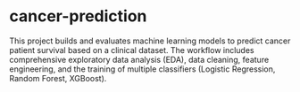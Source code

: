# cancer-prediction
This project builds and evaluates machine learning models to predict cancer patient survival based on a clinical dataset. The workflow includes comprehensive exploratory data analysis (EDA), data cleaning, feature engineering, and the training of multiple classifiers (Logistic Regression, Random Forest, XGBoost). 
